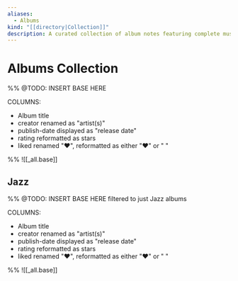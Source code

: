 ```yaml
---
aliases:
  - Albums
kind: "[[directory|Collection]]"
description: A curated collection of album notes featuring complete musical works, listening experiences, standout tracks, and music discoveries.
---
```

# Albums Collection

%%
@TODO: INSERT BASE HERE

COLUMNS:
- Album title
- creator renamed as "artist(s)"
- publish-date displayed as "release date"
- rating reformatted as stars
- liked renamed "❤️", reformatted as either "❤️"  or " "

%%
![[_all.base]]

## Jazz

%%
@TODO: INSERT BASE HERE
filtered to just Jazz albums

COLUMNS:
- Album title
- creator renamed as "artist(s)"
- publish-date displayed as "release date"
- rating reformatted as stars
- liked renamed "❤️", reformatted as either "❤️"  or " "

%%
![[_all.base]]
